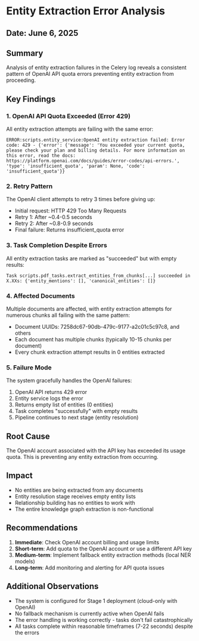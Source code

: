# Entity Extraction Error Analysis

## Date: June 6, 2025

## Summary
Analysis of entity extraction failures in the Celery log reveals a consistent pattern of OpenAI API quota errors preventing entity extraction from proceeding.

## Key Findings

### 1. OpenAI API Quota Exceeded (Error 429)
All entity extraction attempts are failing with the same error:
```
ERROR:scripts.entity_service:OpenAI entity extraction failed: Error code: 429 - {'error': {'message': 'You exceeded your current quota, please check your plan and billing details. For more information on this error, read the docs: https://platform.openai.com/docs/guides/error-codes/api-errors.', 'type': 'insufficient_quota', 'param': None, 'code': 'insufficient_quota'}}
```

### 2. Retry Pattern
The OpenAI client attempts to retry 3 times before giving up:
- Initial request: HTTP 429 Too Many Requests
- Retry 1: After ~0.4-0.5 seconds
- Retry 2: After ~0.8-0.9 seconds
- Final failure: Returns insufficient_quota error

### 3. Task Completion Despite Errors
All entity extraction tasks are marked as "succeeded" but with empty results:
```
Task scripts.pdf_tasks.extract_entities_from_chunks[...] succeeded in X.XXs: {'entity_mentions': [], 'canonical_entities': []}
```

### 4. Affected Documents
Multiple documents are affected, with entity extraction attempts for numerous chunks all failing with the same pattern:
- Document UUIDs: 7258dc67-90db-479c-9177-a2c01c5c97c8, and others
- Each document has multiple chunks (typically 10-15 chunks per document)
- Every chunk extraction attempt results in 0 entities extracted

### 5. Failure Mode
The system gracefully handles the OpenAI failures:
1. OpenAI API returns 429 error
2. Entity service logs the error
3. Returns empty list of entities (0 entities)
4. Task completes "successfully" with empty results
5. Pipeline continues to next stage (entity resolution)

## Root Cause
The OpenAI account associated with the API key has exceeded its usage quota. This is preventing any entity extraction from occurring.

## Impact
- No entities are being extracted from any documents
- Entity resolution stage receives empty entity lists
- Relationship building has no entities to work with
- The entire knowledge graph extraction is non-functional

## Recommendations
1. **Immediate**: Check OpenAI account billing and usage limits
2. **Short-term**: Add quota to the OpenAI account or use a different API key
3. **Medium-term**: Implement fallback entity extraction methods (local NER models)
4. **Long-term**: Add monitoring and alerting for API quota issues

## Additional Observations
- The system is configured for Stage 1 deployment (cloud-only with OpenAI)
- No fallback mechanism is currently active when OpenAI fails
- The error handling is working correctly - tasks don't fail catastrophically
- All tasks complete within reasonable timeframes (7-22 seconds) despite the errors